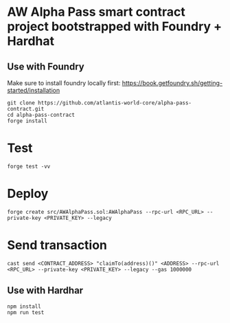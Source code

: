 
# AW Alpha Pass smart contract project bootstrapped with Foundry + Hardhat

## Use with Foundry

Make sure to install foundry locally first: https://book.getfoundry.sh/getting-started/installation

```
git clone https://github.com/atlantis-world-core/alpha-pass-contract.git
cd alpha-pass-contract
forge install
```
# Test

`forge test -vv`

# Deploy

```
forge create src/AWAlphaPass.sol:AWAlphaPass --rpc-url <RPC_URL> --private-key <PRIVATE_KEY> --legacy
```

# Send transaction

```
cast send <CONTRACT_ADDRESS> "claimTo(address)()" <ADDRESS> --rpc-url <RPC_URL> --private-key <PRIVATE_KEY> --legacy --gas 1000000
```

## Use with Hardhar

```
npm install
npm run test
```